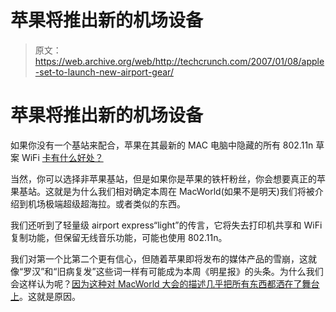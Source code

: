 # 苹果将推出新的机场设备

> 原文：<https://web.archive.org/web/http://techcrunch.com/2007/01/08/apple-set-to-launch-new-airport-gear/>

# 苹果将推出新的机场设备

如果你没有一个基站来配合，苹果在其最新的 MAC 电脑中隐藏的所有 802.11n 草案 WiFi [卡有什么好处？](https://web.archive.org/web/20210123031400/http://crunchgear.com/2006/10/26/apple-hides-80211n-in-new-macbook-pros/)

当然，你可以选择非苹果基站，但是如果你是苹果的铁杆粉丝，你会想要真正的苹果基站。这就是为什么我们相对确定本周在 MacWorld(如果不是明天)我们将被介绍到机场极端超级超海拉。或者类似的东西。

我们还听到了轻量级 airport express“light”的传言，它将失去打印机共享和 WiFi 复制功能，但保留无线音乐功能，可能也使用 802.11n。

我们对第一个比第二个更有信心，但随着苹果即将发布的媒体产品的雪崩，这就像“罗汉”和“旧病复发”这些词一样有可能成为本周《明星报》的头条。为什么我们会这样认为呢？[因为这种对 MacWorld 大会的描述几乎把所有东西都洒在了舞台上](https://web.archive.org/web/20210123031400/http://www.macworldexpo.com/live/20/events/20SFO07A/conference/tracksessions/PI:+Advanced+Wireless/QMONYA04SW8O)。这就是原因。